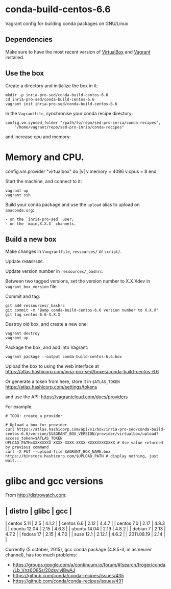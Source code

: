 # conda-build-centos-6.6

Vagrant config for building conda packages on GNU/Linux

## Dependencies

Make sure to have the most recent version of
[VirtualBox](https://www.virtualbox.org) and
[Vagrant](https://www.vagrantup.com) installed.
    
## Use the box

Create a directory and initialize the box in it:

    mkdir -p inria-pro-sed/conda-build-centos-6.6
    cd inria-pro-sed/conda-build-centos-6.6
    vagrant init inria-pro-sed/conda-build-centos-6.6

In the `Vagrantfile`, synchronise your conda recipe directory:

    config.vm.synced_folder "/path/to/repo/sed-pro-inria/conda-recipes",
        "/home/vagrant/repo/sed-pro-inria/conda-recipes"

and increase cpu and memory:

  # Memory and CPU.
  config.vm.provider "virtualbox" do |v|
    v.memory = 4096
    v.cpus = 8
  end

Start the machine, and connect to it:

    vagrant up
    vagrant ssh

Build your conda package and use the `upload` alias to upload on
`anaconda.org`:

    - on the `inria-pro-sed` user,
    - on the `main,X.X.X` channels.

## Build a new box

Make changes in `Vangrantfile`, `ressources/` or `script/`.

Update `CHANGELOG`.

Update version number in `ressources/_bashrc`.

Between two tagged versions, set the version number to X.X.Xdev in
`vagrant_box_version` file.

Commit and tag:

    git add ressources/_bashrc
    git commit -m "Bump conda-build-centos-6.6 version number to X.X.X"
    git tag centos-6.6-X.X.X

Destroy old box, and create a new one:

    vagrant destroy
    vagrant up

Package the box, and add into Vagrant:

    vagrant package --output conda-build-centos-6.6.box

Upload the box to using the web interface at
    https://atlas.hashicorp.com/inria-pro-sed/boxes/conda-build-centos-6.6

Or generate a token from here, store it in `$ATLAS_TOKEN`
    https://atlas.hashicorp.com/settings/tokens

and use the API:
    https://vagrantcloud.com/docs/providers

For example:

    # TODO: create a provider

    # Upload a box for provider
    curl https://atlas.hashicorp.com/api/v1/box/inria-pro-sed/conda-build-centos-6.6/version/$VAGRANT_BOX_VERSION/provider/virtualbox/upload?access_token=$ATLAS_TOKEN
    UPLOAD_PATH=XXXXXXXX-XXXX-XXXX-XXXX-XXXXXXXXXXXX # Use value returned by previous command
    curl -X PUT --upload-file $AGRANT_BOX_NAME.box https://binstore.hashicorp.com/$UPLOAD_PATH # display nothing, just wait...

# glibc and gcc versions

From http://distrowatch.com:

| distro       | glibc  | gcc   |
---------------------------------
| centos 5.11  | 2.5    | 4.1.2 |
| centos 6.6   | 2.12   | 4.4.7 |
| centos 7.0   | 2.17   | 4.8.3 |
| ubuntu 12.04 | 2.15   | 4.6.3 |
| ubuntu 14.04 | 2.19   | 4.8.2 |
| debian 7     | 2.13   | 4.7.2 |
| fedora 17    | 2.15   | 4.7.0 |
| suse 12.1    | 2.12.1 | 4.6.2 |
| 2011.08.19   | 2.14   |       |

Currently (5 october, 2015), gcc conda package (4.8.5-3, in asmeurer channel),
has too much problems:

  - https://groups.google.com/a/continuum.io/forum/#!search/froger/conda/Lb_Vnz6O85s/20dsvlvlBwAJ
  - https://github.com/conda/conda-recipes/issues/435
  - https://github.com/conda/conda-recipes/issues/431
